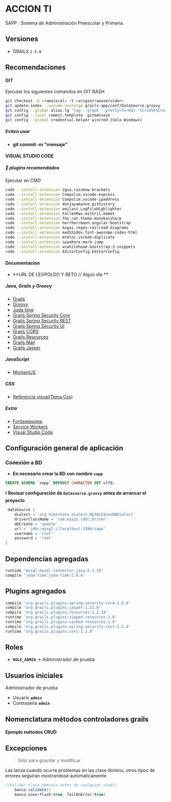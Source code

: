 # ACCION TI
SAPP : Sistema de Administración Preescolar y Primaria.

## Versiones

* GRAILS `2.5.6`

## Recomendaciones

#### GIT

Ejecutar los siguientes comandos en GIT BASH
```bash
git checkout -b <ramalocal> -t <origin/ramaservidor>
git update-index --assume-unchange grails-app/conf/DataSource.groovy
git config --global alias.lg "log --graph --pretty=format:'%Cred%h%Creset -%C(yellow)%d%Creset %s %Cgreen(%cr) %C(bold blue)<%an>%Creset' --abbrev-commit --date=relative"
git config --local commit.template .gitmensaje
git config --global credential.helper wincred (Sólo Windows)
```
##### Eviten usar

* **git commit -m "mensaje"**

#### VISUAL STUDIO CODE

##### :muscle: plugins recomendados 

Ejecutar en CMD 

```bash
code --install-extension 2gua.rainbow-brackets
code --install-extension Compulim.vscode-express
code --install-extension Compulim.vscode-ipaddress
code --install-extension donjayamanne.githistory
code --install-extension emilast.LogFileHighlighter
code --install-extension FallenMax.mithril-emmet
code --install-extension fms-cat.theme-monokaisharp
code --install-extension herrherrmann.angular-bootstrap
code --install-extension kogai.regex-railroad-diagrams
code --install-extension medzhidov.font-awesome-codes-html
code --install-extension mrmlnc.vscode-duplicate
code --install-extension spywhere.mark-jump
code --install-extension wcwhitehead.bootstrap-3-snippets
code --install-extension EditorConfig.EditorConfig
```

#### Documentacion

* **URL DE LEOPOLDO Y BETO // Algún día **

##### Java, Grails y Groovy

* [Grails](http://docs.grails.org/2.5.6/guide/introduction.html)
* [Groovy](http://groovy-lang.org/single-page-documentation.html)
* [Joda time](http://www.joda.org/joda-time/userguide.html)
* [Grails Spring Security Core](http://grails-plugins.github.io/grails-spring-security-core/2.0.x/index.html)
* [Grails Spring Security REST](http://alvarosanchez.github.io/grails-spring-security-rest/1.5.4/docs/guide/single.html)
* [Grails Spring Security UI](http://grails-plugins.github.io/grails-spring-security-ui/v1/guide/single.html)
* [Grails CORS](https://github.com/davidtinker/grails-cors)
* [Grails Resources](http://grails-plugins.github.io/grails-resources/)
* [Grails Mail](http://gpc.github.io/grails-mail/)
* [Grails Jasper](https://grails.org/plugin/jasper?skipRedirect=true)

##### JavaScript

* [MomentJS](https://momentjs.com/docs/)


##### CSS

* [Referencia visual(Tema Css)](https://adminlte.io/themes/AdminLTE/index2.html)


##### Extra

* [Fontawesome](http://fontawesome.io/icons/)
* [Service Workers](https://jakearchibald.com/2014/offline-cookbook/)
* [Visual Studio Code](https://code.visualstudio.com/docs/getstarted/tips-and-tricks)


## Configuración general de aplicación

### Conexión a BD

* **En necesario crear la BD con nombre `sapp`**

```sql
CREATE SCHEMA `sapp` DEFAULT CHARACTER SET utf8;
```

:exclamation: **Revisar configuración de `Datasource.groovy` antes de arrancar el proyecto**

```groovy
 dataSource {
    dialect = 'org.hibernate.dialect.MySQL5InnoDBDialect'
    driverClassName = 'com.mysql.jdbc.Driver'
    dbCreate = 'update'
    url = 'jdbc:mysql://localhost:3306/sapp'
    username = 'root'
    password = 'root'
}   
```

## Dependencias agregadas

```groovy
runtime 'mysql:mysql-connector-java:5.1.29'
compile 'joda-time:joda-time:2.9.4'
```

## Plugins agregados

```groovy
compile 'org.grails.plugins:spring-security-core:2.0.0'
compile 'org.grails.plugins:jasper:1.11.0'
compile 'org.grails.plugins:resources:1.2.14'
runtime 'org.grails.plugins:zipped-resources:1.0'
runtime 'org.grails.plugins:cached-resources:1.0'
compile 'org.grails.plugins:spring-security-rest:1.5.4'
runtime 'org.grails.plugins:cors:1.1.8'
```

## Roles 

* **`ROLE_ADMIN`** -> Administrador de prueba

 
## Usuarios iniciales

Administrador de prueba

* Usuario **`admin`**
* Contraseña **`admin`**



## Nomenclatura métodos controladores grails

#### **Ejemplo métodos CRUD**



## Excepciones

> Sólo para guardar y modificar

Las  lanza cuando ocurre problemas en las clase domino, otros tipos de errores seguiran mostrandose automaticamente

```groovy
//Validar clase dominio antes de cualquier save()
    banco.validate()
    banco.save(flush:true, failOnError:true)


